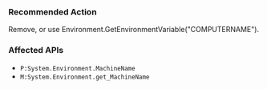 ### Recommended Action
Remove, or use Environment.GetEnvironmentVariable("COMPUTERNAME").

### Affected APIs
* `P:System.Environment.MachineName`
* `M:System.Environment.get_MachineName`
